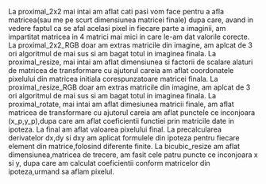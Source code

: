 La proximal_2x2 mai intai am aflat cati pasi vom face pentru a afla matricea(sau me pe scurt dimensiunea matricei finale)
dupa care, avand in vedere faptul ca se afal acelasi pixel in fiecare parte a imaginii, am impartitat matricea in 4 matrici
mai mici in care le-am dat valorile corecte.
La proximal_2x2_RGB doar am extras matricile din imagine, am aplcat de 3 ori algoritmul de mai sus si am bagat totul in imaginea finala.
La proximal_resize, mai intai am aflat dimensiunea si factorii de scalare alaturi de matricea de transformare cu ajutorul careia
am aflat coordonatele pixelului din matricea initiala corespunzatoare matricei finala.
La proximal_resize_RGB doar am extras matricile din imagine, am aplcat de 3 ori algoritmul de mai sus si am bagat totul in imaginea finala.
La proximal_rotate, mai intai am aflat dimesiunea matricii finale, am aflat matricea de transformare cu ajutorul careia am aflat
punctele ce inconjoara (x_p,y_p),dupa care am aflat coeficientii functiei prin matricile date in ipoteza. La final
am aflat valoarea pixelului final.
La precalcularea derivatelor dx,dy si dxy am aplicat formulele din ipoteza pentru fiecare element din matrice,folosind diferente finite.
La bicubic_resize  am aflat dimensiunea,matricea de trecere, am fasit cele patru puncte ce inconjoara x si y, dupa care am calculat coeficientii
conform matricelor din ipoteza,urmand sa aflam pixelul.
